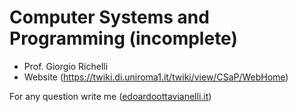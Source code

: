 # Computer Systems and Programming (incomplete)

- Prof. Giorgio Richelli
- Website (https://twiki.di.uniroma1.it/twiki/view/CSaP/WebHome)


For any question write me ([edoardoottavianelli.it](https://www.edoardoottavianelli.it/))
